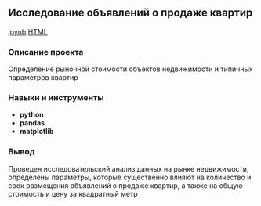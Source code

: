 ## Исследование объявлений о продаже квартир

[ipynb](https://github.com/OlgaGertner/portfolio/blob/main/1.%20%D0%90%D0%BD%D0%B0%D0%BB%D0%B8%D0%B7%20%D1%80%D1%8B%D0%BD%D0%BA%D0%B0%20%D0%BD%D0%B5%D0%B4%D0%B2%D0%B8%D0%B6%D0%B8%D0%BC%D0%BE%D1%81%D1%82%D0%B8/EDA_estate_market.ipynb)   [HTML](https://github.com/OlgaGertner/portfolio/blob/main/1.%20%D0%90%D0%BD%D0%B0%D0%BB%D0%B8%D0%B7%20%D1%80%D1%8B%D0%BD%D0%BA%D0%B0%20%D0%BD%D0%B5%D0%B4%D0%B2%D0%B8%D0%B6%D0%B8%D0%BC%D0%BE%D1%81%D1%82%D0%B8/EDA_estate_market.html)

### Описание проекта

Определение рыночной стоимости объектов недвижимости и типичных параметров квартир

### Навыки и инструменты

- **python**
- **pandas**
-  **matplotlib**

### Вывод

Проведен исследовательский анализ данных на рынке недвижимости, определены параметры, которые существенно влияют на количество и срок размещения объявлений о продаже квартир, а также на общую стоимость и цену за квадратный метр
